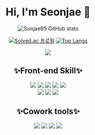 <div align="center">
  
  <h1> Hi, I'm Seonjae 👋 </h1>
  
  
![Sunjae95 GitHub stats](https://github-readme-stats.vercel.app/api?username=Sunjae95&show_icons=true&theme=cobalt)

[![Solved.ac
프로필](http://mazassumnida.wtf/api/generate_badge?boj=tjswo950)](https://solved.ac/tjswo950)
[![Top Langs](https://github-readme-stats.vercel.app/api/top-langs/?username=Sunjae95&layout=compact)](https://github.com/anuraghazra/github-readme-stats)

  <div>
  
    
<a href="https://hits.seeyoufarm.com"><img src="https://hits.seeyoufarm.com/api/count/incr/badge.svg?url=https%3A%2F%2Fgithub.com%2FSunjae95&count_bg=%2379C83D&title_bg=%23555555&icon=&icon_color=%23E7E7E7&title=hits&edge_flat=false"/></a>
    
  </div>
  
  
<h2>✨Front-end Skill✨</h2>
  <div>
    <img src="https://img.shields.io/badge/Javascript-black?style=flat-square&logo=javascript&logoColor=F7DF1E"/>
    <img src="https://img.shields.io/badge/React-black?style=flat-square&logo=react&logoColor=61DAFB"/>
    <img src="https://img.shields.io/badge/Typescript-black?style=flat-square&logo=typescript&logoColor=3178C6"/>
    <img src="https://img.shields.io/badge/Redux-black?style=flat-square&logo=redux&logoColor=764ABC"/>
    <img src="https://img.shields.io/badge/NextJS-white?style=flat-square&logo=next.js&logoColor=000000"/>
  </div>
  <div>
    <img src="https://img.shields.io/badge/CSS3-black?style=flat-square&logo=CSS3&logoColor=1572B6"/>
    <img src="https://img.shields.io/badge/SASS-black?style=flat-square&logo=Sass&logoColor=CC6699"/>
    <img src="https://img.shields.io/badge/StyledComponents-black?style=flat-square&logo=styled-components&logoColor=DB7093"/>
  </div>
  <h2>✨Cowork tools✨</h2>
  <div>
    <img src="https://img.shields.io/badge/Github-white?style=flat-square&logo=github&logoColor=181717"/>
    <img src="https://img.shields.io/badge/Notion-white?style=flat-square&logo=notion&logoColor=000000"/>
    <img src="https://img.shields.io/badge/Figma-white?style=flat-square&logo=figma&logoColor=F24E1E"/>
    <img src="https://img.shields.io/badge/Slack-white?style=flat-square&logo=slack&logoColor=4A154B"/>
  </div>
</div>
